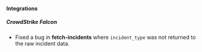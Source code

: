 
#### Integrations
##### CrowdStrike Falcon
- Fixed a bug in **fetch-incidents** where `incident_type` was not returned to the raw incident data.
